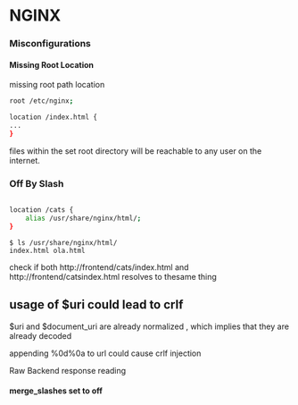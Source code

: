 # NGINX

### Misconfigurations 


#### Missing Root Location


missing root path location 

```bash
root /etc/nginx;

location /index.html {
...
}
```
files within the set root directory will be reachable to any user on the internet.

### Off By Slash

```bash

location /cats {
    alias /usr/share/nginx/html/;
}
```
```
$ ls /usr/share/nginx/html/
index.html ola.html
```
check if both http://frontend/cats/index.html and http://frontend/catsindex.html  resolves to thesame thing


## usage of $uri could lead to crlf 

$uri and $document_uri are already normalized , which implies that they are already decoded

appending %0d%0a  to url could cause crlf injection






Raw Backend response reading

#### merge_slashes set to off
